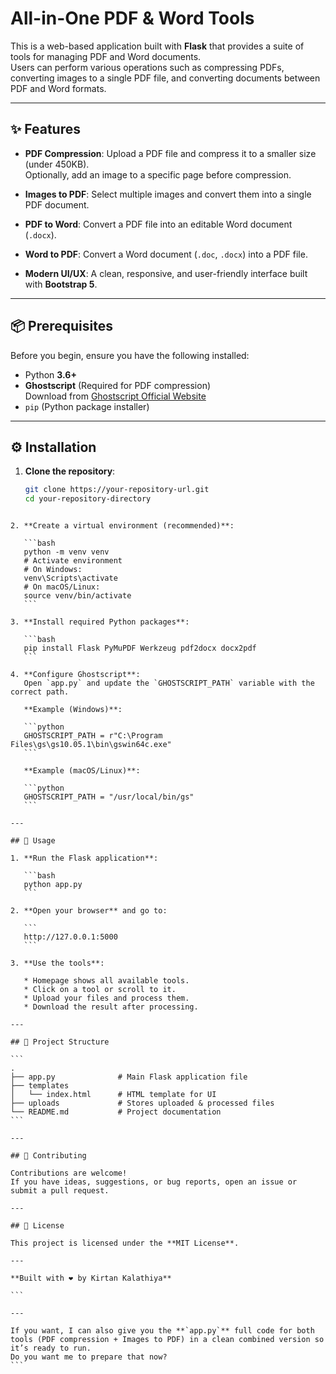 
# All-in-One PDF & Word Tools

This is a web-based application built with **Flask** that provides a suite of tools for managing PDF and Word documents.  
Users can perform various operations such as compressing PDFs, converting images to a single PDF file, and converting documents between PDF and Word formats.

---

## ✨ Features

- **PDF Compression**: Upload a PDF file and compress it to a smaller size (under 450KB).  
  Optionally, add an image to a specific page before compression.

- **Images to PDF**: Select multiple images and convert them into a single PDF document.

- **PDF to Word**: Convert a PDF file into an editable Word document (`.docx`).

- **Word to PDF**: Convert a Word document (`.doc`, `.docx`) into a PDF file.

- **Modern UI/UX**: A clean, responsive, and user-friendly interface built with **Bootstrap 5**.

---

## 📦 Prerequisites

Before you begin, ensure you have the following installed:

- Python **3.6+**
- **Ghostscript** (Required for PDF compression)  
  Download from [Ghostscript Official Website](https://www.ghostscript.com/download.html)
- `pip` (Python package installer)

---

## ⚙ Installation

1. **Clone the repository**:
   ```bash
   git clone https://your-repository-url.git
   cd your-repository-directory
````

2. **Create a virtual environment (recommended)**:

   ```bash
   python -m venv venv
   # Activate environment
   # On Windows:
   venv\Scripts\activate
   # On macOS/Linux:
   source venv/bin/activate
   ```

3. **Install required Python packages**:

   ```bash
   pip install Flask PyMuPDF Werkzeug pdf2docx docx2pdf
   ```

4. **Configure Ghostscript**:
   Open `app.py` and update the `GHOSTSCRIPT_PATH` variable with the correct path.

   **Example (Windows)**:

   ```python
   GHOSTSCRIPT_PATH = r"C:\Program Files\gs\gs10.05.1\bin\gswin64c.exe"
   ```

   **Example (macOS/Linux)**:

   ```python
   GHOSTSCRIPT_PATH = "/usr/local/bin/gs"
   ```

---

## 🚀 Usage

1. **Run the Flask application**:

   ```bash
   python app.py
   ```

2. **Open your browser** and go to:

   ```
   http://127.0.0.1:5000
   ```

3. **Use the tools**:

   * Homepage shows all available tools.
   * Click on a tool or scroll to it.
   * Upload your files and process them.
   * Download the result after processing.

---

## 📂 Project Structure

```
.
├── app.py              # Main Flask application file
├── templates
│   └── index.html      # HTML template for UI
├── uploads             # Stores uploaded & processed files
└── README.md           # Project documentation
```

---

## 🤝 Contributing

Contributions are welcome!
If you have ideas, suggestions, or bug reports, open an issue or submit a pull request.

---

## 📜 License

This project is licensed under the **MIT License**.

---

**Built with ❤️ by Kirtan Kalathiya**

```

---

If you want, I can also give you the **`app.py`** full code for both tools (PDF compression + Images to PDF) in a clean combined version so it’s ready to run.  
Do you want me to prepare that now?
```

